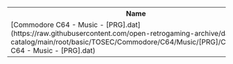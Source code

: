 <table>
<tr><th>Name</th><th>Size</th></tr>
<tr><td>[Commodore C64 - Music - [PRG].dat](https://raw.githubusercontent.com/open-retrogaming-archive/dat-catalog/main/root/basic/TOSEC/Commodore/C64/Music/[PRG]/Commodore C64 - Music - [PRG].dat)</td><td>2340991</td></tr>
</table>
